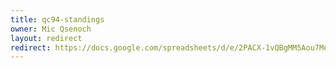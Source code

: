 ```yaml
---
title: qc94-standings
owner: Mic Qsenoch
layout: redirect
redirect: https://docs.google.com/spreadsheets/d/e/2PACX-1vQBgMM5Aou7MeRgG8LcAiViueG1iRD_pqGubZibt_lj7ZNXPtsGgsJccP3Gcc_gw79VD5OQK3grre5R/pubhtml
---
```

